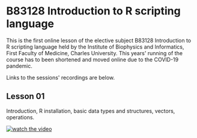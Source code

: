 # B83128 Introduction to R scripting language

This is the first online lesson of the elective subject B83128 Introduction to R scripting language held by the Institute of Biophysics and Informatics, First Faculty of Medicine, Charles University. This years' running of the course has to been shortened and moved online due to the COVID-19 pandemic.

Links to the sessions' recordings are below.


## Lesson 01

Introduction, R installation, basic data types and structures, vectors, operations.

[
    ![watch the video](
        https://img.youtube.com/vi/iPqUM4Vy-Uk/hqdefault.jpg
    )
](
    https://youtu.be/iPqUM4Vy-Uk
)

